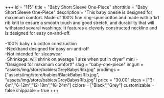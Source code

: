 +++
id = "115"
title = "Baby Short Sleeve One-Piece"
shorttitle = "Baby Short Sleeve One-Piece"
description = "This baby onesie is designed for maximum comfort. Made of 100% fine ring-spun cotton and made with a 1x1 rib knit to ensure a smooth touch and good stretch, and durability that will withstand several washings. It features a cleverly constructed neckline and is designed for easy on-and-off.<br><br>-100% baby rib cotton construction<br>-Neckband designed for easy on-and-off<br>-Not intended for sleepwear<br>-Shrinkage: will shrink on average 1 size when put in dryer"
mini = "Designed for maximum comfort!"
slug = "baby-one-piece"
imgurl = "assets/img/store/babies/GreyBabysRib.jpg"
prodimgs = ["assets/img/store/babies/BlackBabysRib.jpg", "assets/img/store/babies/GreyBabysRib.jpg"]
price = "30.00"
sizes = ["3-6m","6-12m","12-18m","18-24m"]
colors = ["Black","Grey"]
customizable = false
shippable = true
+++
